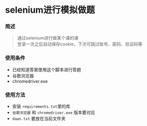 # selenium进行模拟做题  

### 简述
> 通过selenium进行做某个课的课  
> 登录一次之后自动保存cookie，下次可跳过账号、密码、验证码等  

### 使用条件
 - 已经知道答案使用这个脚本进行答题
 - 谷歌浏览器
 - chromedriver.exe

### 使用方法
- 安装 `requirements.txt`里的库
- `谷歌浏览器` 和 `chromedriver.exe` 版本要对应
- `daan.txt` 要放在当前文件夹
